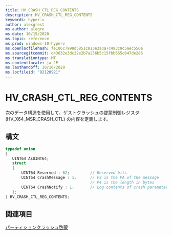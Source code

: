 ```yaml
---
title: HV_CRASH_CTL_REG_CONTENTS
description: HV_CRASH_CTL_REG_CONTENTS
keywords: hyper-v
author: alexgrest
ms.author: alegre
ms.date: 10/15/2020
ms.topic: reference
ms.prod: windows-10-hyperv
ms.openlocfilehash: fe106c7998d5851c813e3a3a7c493c9c5aec550a
ms.sourcegitcommit: d43632e3dc22e2b7a256b5c15fbb665c047de286
ms.translationtype: MT
ms.contentlocale: ja-JP
ms.lasthandoff: 10/16/2020
ms.locfileid: "92120921"
---
```

# <a name="hv_crash_ctl_reg_contents"></a>HV_CRASH_CTL_REG_CONTENTS

次のデータ構造を使用して、ゲストクラッシュの啓蒙制御レジスタ (HV_X64_MSR_CRASH_CTL) の内容を定義します。

## <a name="syntax"></a>構文

 ```c
typedef union
{
    UINT64 AsUINT64;
    struct
    {
        UINT64 Reserved : 62;         // Reserved bits
        UINT64 CrashMessage : 1;      // P3 is the PA of the message
                                      // P4 is the length in bytes
        UINT64 CrashNotify : 1;       // Log contents of crash parameter
    };
} HV_CRASH_CTL_REG_CONTENTS;
 ```

## <a name="see-also"></a>関連項目

 [パーティションクラッシュ啓蒙](../partition-properties.md#partition-crash-enlightenment)